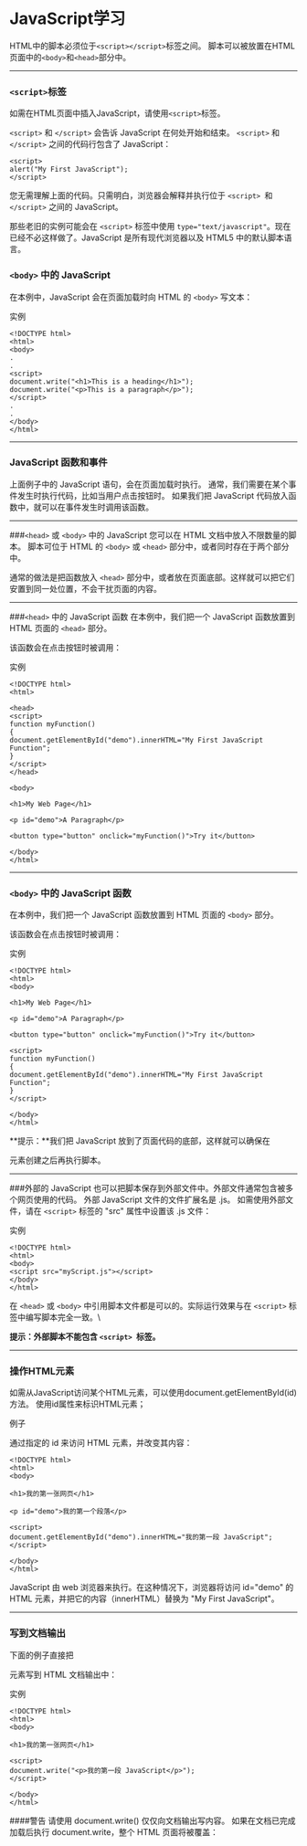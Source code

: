 # JavaScript学习

HTML中的脚本必须位于`<script></script>`标签之间。
脚本可以被放置在HTML页面中的`<body>`和`<head>`部分中。

***

### `<script>`标签
如需在HTML页面中插入JavaScript，请使用`<script>`标签。

`<script>` 和 `</script>` 会告诉 JavaScript 在何处开始和结束。
`<script>` 和 `</script>` 之间的代码行包含了 JavaScript：

```
<script>
alert("My First JavaScript");
</script>
```

您无需理解上面的代码。只需明白，浏览器会解释并执行位于 `<script> `和 `</script>` 之间的 JavaScript。

那些老旧的实例可能会在 `<script>` 标签中使用 `type="text/javascript"`。现在已经不必这样做了。JavaScript 是所有现代浏览器以及 HTML5 中的默认脚本语言。

### `<body>` 中的 JavaScript
在本例中，JavaScript 会在页面加载时向 HTML 的 `<body>` 写文本：

实例

```
<!DOCTYPE html>
<html>
<body>
.
.
<script>
document.write("<h1>This is a heading</h1>");
document.write("<p>This is a paragraph</p>");
</script>
.
.
</body>
</html>
```
***
### JavaScript 函数和事件
上面例子中的 JavaScript 语句，会在页面加载时执行。
通常，我们需要在某个事件发生时执行代码，比如当用户点击按钮时。
如果我们把 JavaScript 代码放入函数中，就可以在事件发生时调用该函数。
***
###`<head>` 或 `<body>` 中的 JavaScript
您可以在 HTML 文档中放入不限数量的脚本。
脚本可位于 HTML 的 `<body>` 或 `<head>` 部分中，或者同时存在于两个部分中。

通常的做法是把函数放入 `<head>` 部分中，或者放在页面底部。这样就可以把它们安置到同一处位置，不会干扰页面的内容。

***

###`<head>` 中的 JavaScript 函数
在本例中，我们把一个 JavaScript 函数放置到 HTML 页面的 `<head>` 部分。

该函数会在点击按钮时被调用：

实例

```
<!DOCTYPE html>
<html>

<head>
<script>
function myFunction()
{
document.getElementById("demo").innerHTML="My First JavaScript Function";
}
</script>
</head>

<body>

<h1>My Web Page</h1>

<p id="demo">A Paragraph</p>

<button type="button" onclick="myFunction()">Try it</button>

</body>
</html>
```

***

### `<body>` 中的 JavaScript 函数
在本例中，我们把一个 JavaScript 函数放置到 HTML 页面的 `<body>` 部分。

该函数会在点击按钮时被调用：

实例

```
<!DOCTYPE html>
<html>
<body>

<h1>My Web Page</h1>

<p id="demo">A Paragraph</p>

<button type="button" onclick="myFunction()">Try it</button>

<script>
function myFunction()
{
document.getElementById("demo").innerHTML="My First JavaScript Function";
}
</script>

</body>
</html>
```

**提示：**我们把 JavaScript 放到了页面代码的底部，这样就可以确保在 <p> 元素创建之后再执行脚本。

***

###外部的 JavaScript
也可以把脚本保存到外部文件中。外部文件通常包含被多个网页使用的代码。
外部 JavaScript 文件的文件扩展名是 .js。
如需使用外部文件，请在 `<script>` 标签的 "src" 属性中设置该 .js 文件：

实例

```
<!DOCTYPE html>
<html>
<body>
<script src="myScript.js"></script>
</body>
</html>
```

在 `<head>` 或 `<body>` 中引用脚本文件都是可以的。实际运行效果与在 `<script>` 标签中编写脚本完全一致。\

**提示：外部脚本不能包含 `<script> `标签。**

***

### 操作HTML元素
如需从JavaScript访问某个HTML元素，可以使用document.getElementById(id)方法。 使用id属性来标识HTML元素；

例子

通过指定的 id 来访问 HTML 元素，并改变其内容：

```
<!DOCTYPE html>
<html>
<body>

<h1>我的第一张网页</h1>

<p id="demo">我的第一个段落</p>

<script>
document.getElementById("demo").innerHTML="我的第一段 JavaScript";
</script>

</body>
</html>
```

JavaScript 由 web 浏览器来执行。在这种情况下，浏览器将访问 id="demo" 的 HTML 元素，并把它的内容（innerHTML）替换为 "My First JavaScript"。

***

### 写到文档输出

下面的例子直接把 <p> 元素写到 HTML 文档输出中：

实例

```
<!DOCTYPE html>
<html>
<body>

<h1>我的第一张网页</h1>

<script>
document.write("<p>我的第一段 JavaScript</p>");
</script>

</body>
</html>
```

####警告
请使用 document.write() 仅仅向文档输出写内容。
如果在文档已完成加载后执行 document.write，整个 HTML 页面将被覆盖：